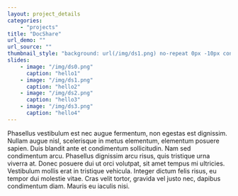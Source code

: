 ```yaml
---
layout: project_details
categories:
    - "projects"
title: "DocShare"
url_demo: ""
url_source: ""
thumbnail_style: "background: url(/img/ds1.png) no-repeat 0px -10px content-box; background-size: 260%;"
slides:
    - image: "/img/ds0.png"
      caption: "hello1"
    - image: "/img/ds1.png"
      caption: "hello2"
    - image: "/img/ds2.png"
      caption: "hello3"
    - image: "/img/ds3.png"
      caption: "hello4"
---
```


Phasellus vestibulum est nec augue fermentum, non egestas est dignissim. Nullam augue nisl, scelerisque in metus elementum, elementum posuere sapien. Duis blandit ante et condimentum sollicitudin. Nam sed condimentum arcu. Phasellus dignissim arcu risus, quis tristique urna viverra at. Donec posuere dui ut orci volutpat, sit amet tempus mi ultricies. Vestibulum mollis erat in tristique vehicula. Integer dictum felis risus, eu tempor dui molestie vitae. Cras velit tortor, gravida vel justo nec, dapibus condimentum diam. Mauris eu iaculis nisi.

